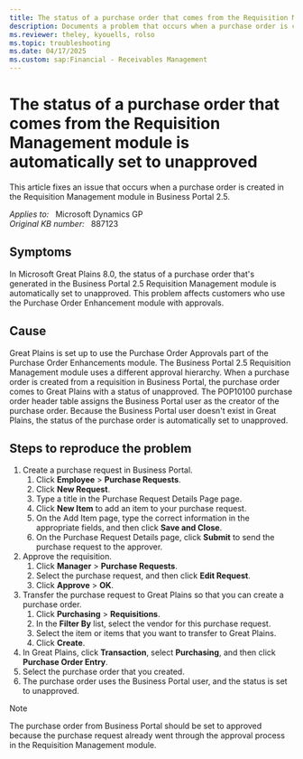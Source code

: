 ```yaml
---
title: The status of a purchase order that comes from the Requisition Management module is automatically set to unapproved
description: Documents a problem that occurs when a purchase order is created in the Requisition Management module in Business Portal 2.5. Because the Business Portal user doesn't exist in Great Plains, the status of the purchase order is set to unapproved.
ms.reviewer: theley, kyouells, rolso
ms.topic: troubleshooting
ms.date: 04/17/2025
ms.custom: sap:Financial - Receivables Management
---
```

# The status of a purchase order that comes from the Requisition Management module is automatically set to unapproved

This article fixes an issue that occurs when a purchase order is created in the Requisition Management module in Business Portal 2.5.

_Applies to:_ &nbsp; Microsoft Dynamics GP  
_Original KB number:_ &nbsp; 887123

## Symptoms

In Microsoft Great Plains 8.0, the status of a purchase order that's generated in the Business Portal 2.5 Requisition Management module is automatically set to unapproved. This problem affects customers who use the Purchase Order Enhancement module with approvals.

## Cause

Great Plains is set up to use the Purchase Order Approvals part of the Purchase Order Enhancements module. The Business Portal 2.5 Requisition Management module uses a different approval hierarchy. When a purchase order is created from a requisition in Business Portal, the purchase order comes to Great Plains with a status of unapproved. The POP10100 purchase order header table assigns the Business Portal user as the creator of the purchase order. Because the Business Portal user doesn't exist in Great Plains, the status of the purchase order is automatically set to unapproved.

## Steps to reproduce the problem

1. Create a purchase request in Business Portal.
      1. Click **Employee** > **Purchase Requests**.
      2. Click **New Request**.
      3. Type a title in the Purchase Request Details Page page.
      4. Click **New Item** to add an item to your purchase request.
      5. On the Add Item page, type the correct information in the appropriate fields, and then click **Save and Close**.
      6. On the Purchase Request Details page, click **Submit** to send the purchase request to the approver.
2. Approve the requisition.
      1. Click **Manager** > **Purchase Requests**.
      2. Select the purchase request, and then click **Edit Request**.
      3. Click **Approve** > **OK**.
3. Transfer the purchase request to Great Plains so that you can create a purchase order.
      1. Click **Purchasing** > **Requisitions**.
      2. In the **Filter By** list, select the vendor for this purchase request.
      3. Select the item or items that you want to transfer to Great Plains.
      4. Click **Create**.
4. In Great Plains, click **Transaction**, select **Purchasing**, and then click **Purchase Order Entry**.
5. Select the purchase order that you created.
6. The purchase order uses the Business Portal user, and the status is set to unapproved.

> [!NOTE]
> The purchase order from Business Portal should be set to approved because the purchase request already went through the approval process in the Requisition Management module.

